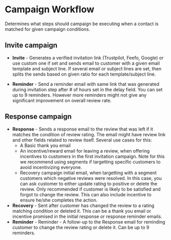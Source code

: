 # Campaign Workflow

Determines what steps should campaign be executing when a contact is matched for given campaign conditions.

## Invite campaign

* **Invite** - Generates a verified invitation link (Trustpilot, Feefo, Google) or use custom one if set and sends email to customer with a given email template and subject line. If several email or subject lines are set, then splits the sends based on given ratio for each template/subject line.

* **Reminder** - Send a reminder email with same link that was generated during invitation step after # of hours set in the delay field. You can set up to 9 reminders. However more reminders might not give any significant improvement on overall review rate.

## Response campaign

* **Response** - Sends a response email to the review that was left if it matches the condition of review rating. The email might have review link and other fields related to review itself. Several use cases for this:
    * A Basic thank you email
    * An incentive/reward email for leaving a review, when offering incentives to customers in the first invitation campaign. Note for this we recommend using segments if targetting specific customers to avoid incentivizing everyone.
    * Recovery campaign initial email, when targetting with a segment customers which negative reviews were resolved. In this case, you can ask customer to either update rating to positive or delete the review. Only recommended if customer is likely to be satisfied and forgot to change the review. This can also include incentive to ensure he/she completes the action.
* **Recovery** - Sent after customer has changed the review to a rating matching condition or deleted it. This can be a thank you email or incentive promised in the initial response or response reminder emails.
* **Reminder** - Reminder - A follow-up to the Response email for reminding customer to change the review rating or delete it. Can be up to 9 reminders.